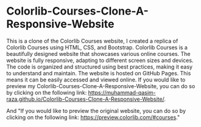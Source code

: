 # Colorlib-Courses-Clone-A-Responsive-Website

This is a clone of the Colorlib Courses website, I created a replica of Colorlib Courses using HTML, CSS, and Bootstrap. 
Colorlib Courses is a beautifully designed website that showcases various online courses.
The website is fully responsive, adapting to different screen sizes and devices.
The code is organized and structured using best practices, making it easy to understand and maintain. 
The website is hosted on GitHub Pages. This means it can be easily accessed and viewed online. If you would like to preview my Colorlib-Courses-Clone-A-Responsive-Website, you can do so by clicking on the following link: https://muhammad-qasim-raza.github.io/Colorlib-Courses-Clone-A-Responsive-Website/.

And "If you would like to preview the original website, you can do so by clicking on the following link: https://preview.colorlib.com/#courses."
